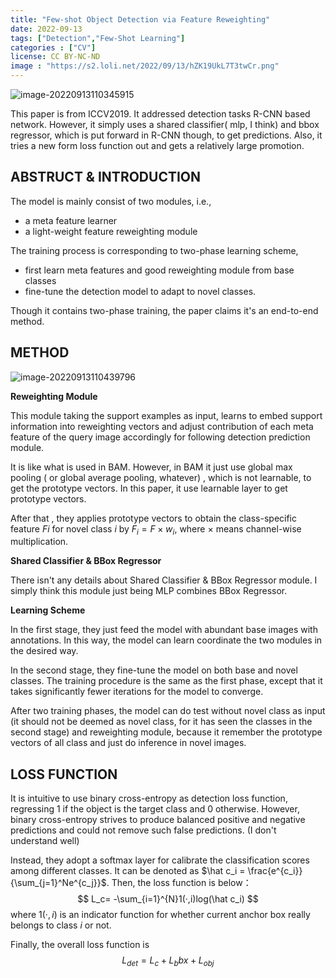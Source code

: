 ```yaml
---
title: "Few-shot Object Detection via Feature Reweighting"
date: 2022-09-13
tags: ["Detection","Few-Shot Learning"]
categories : ["CV"]
license: CC BY-NC-ND
image : "https://s2.loli.net/2022/09/13/hZK19UkL7T3twCr.png"
---
```


![image-20220913110345915](https://s2.loli.net/2022/09/13/oZqPrCX2h7ixfje.png)

This paper is from ICCV2019. It addressed detection tasks R-CNN based network. However, it simply uses a shared classifier( mlp, I think) and bbox regressor, which is put forward in R-CNN though, to get predictions. Also, it tries a new form loss function out and gets a relatively large promotion.

## ABSTRUCT & INTRODUCTION

The model is mainly consist of two modules, i.e., 

- a meta feature learner 
- a light-weight feature reweighting module

The training process is corresponding to two-phase learning scheme,

- first learn meta features and good reweighting module from base classes
- fine-tune the detection model to adapt to novel classes.

Though it contains two-phase training, the paper claims it's an end-to-end method.

## METHOD

![image-20220913110439796](https://s2.loli.net/2022/09/13/hZK19UkL7T3twCr.png)

**Reweighting Module**

This module taking the support examples as input, learns to embed support information into reweighting vectors and adjust contribution of each meta feature of the query image accordingly for following detection prediction module.

It is like what is used in BAM. However, in BAM it just use global max pooling ( or global average pooling, whatever) , which is not learnable, to get the prototype vectors. In this paper, it use learnable layer to get prototype vectors.

After that , they applies prototype vectors to obtain the class-specific feature $Fi$ for novel class $i$ by $F_i = F \times w_i$, where $\times$ means channel-wise multiplication. 

**Shared Classifier & BBox Regressor**

There isn't any details about Shared Classifier & BBox Regressor module. I simply think this module just being MLP combines BBox Regressor.

**Learning Scheme**

In the first stage, they just feed the model with abundant base images with annotations. In this way, the model can learn coordinate the two modules in the desired way.

In the second stage, they fine-tune the model on both base and novel classes. The training procedure is the same as the first phase, except that it takes significantly fewer iterations for the model to converge.

After two training phases, the model can do test without novel class as input (it should not be deemed as novel class, for it has seen the classes in the second stage) and reweighting module, because it remember the prototype vectors of all class and just do inference in novel images.

## LOSS FUNCTION

It is intuitive to use binary cross-entropy as detection loss function, regressing 1 if the object is the target class and 0 otherwise. However, binary cross-entropy strives to produce balanced positive and negative predictions and could not remove such false predictions. (I don't understand well)

Instead, they adopt a softmax layer for calibrate the classification scores among different classes. It can be denoted as $\hat c_i = \frac{e^{c_i}}{\sum_{j=1}^Ne^{c_j}}$. Then, the loss function is below：
$$
L_c= -\sum_{i=1}^{N}1(·,i)log(\hat c_i)
$$
where $1(·,i)$ is an indicator function for whether current anchor box really belongs to class $i$ or not.

Finally, the overall loss function is 
$$
L_{det} = L_c + L_bbx + L_{obj}
$$
